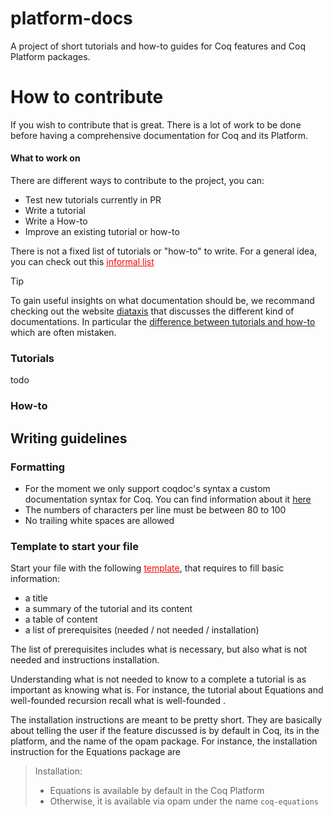 # platform-docs
A project of short tutorials and how-to guides for Coq features and Coq Platform packages.

# How to contribute

If you wish to contribute that is great. There is a lot of work to be done
before having a comprehensive documentation for Coq and its Platform.

#### What to work on
There are different ways to contribute to the project, you can:
- Test new tutorials currently in PR
- Write a tutorial
- Write a How-to
- Improve an existing tutorial or how-to

There is not a fixed list of tutorials or "how-to" to write.
For a general idea, you can check out this
<font color="red"><ins>informal list</ins></font>

> [!TIP]
> To gain useful insights on what documentation should be, we recommand
> checking out the website [diataxis](https://diataxis.fr/) that discusses the
> different kind of documentations.
> In particular the [difference between tutorials and how-to](https://diataxis.fr/tutorials-how-to/)
> which are often mistaken.

### Tutorials

todo

### How-to

###

## Writing guidelines

### Formatting
- For the moment we only support coqdoc's syntax a custom documentation
  syntax for Coq.
  You can find information about it [here](https://coq.inria.fr/doc/V8.19.0/refman/using/tools/coqdoc.html?highlight=coqdoc)
- The numbers of characters per line must be between 80 to 100
- No trailing white spaces are allowed

### Template to start your file
Start your file with the following [<font color="red"><ins>template</ins></font>](todo), that requires to fill basic information:
  - a title
  - a summary of the tutorial and its content
  - a table of content
  - a list of prerequisites (needed / not needed / installation)

  The list of prerequisites includes what is necessary, but also what is not needed and instructions installation.

  Understanding what is not needed to know to a complete a tutorial is as important as knowing what is. For instance, the tutorial about Equations and well-founded recursion recall what is well-founded .

  The installation instructions are meant to be pretty short. They are basically about telling the user if the feature discussed is by default in Coq, its in the platform, and the name of the opam package.
  For instance, the installation instruction for the Equations package are

  > Installation:
  > - Equations is available by default in the Coq Platform
  > - Otherwise, it is available via opam under the name `coq-equations`
